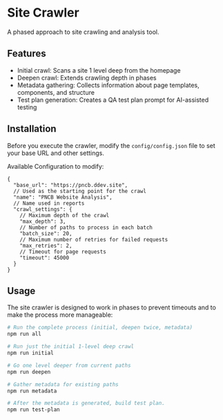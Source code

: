 # Site Crawler

A phased approach to site crawling and analysis tool.

## Features

- Initial crawl: Scans a site 1 level deep from the homepage
- Deepen crawl: Extends crawling depth in phases
- Metadata gathering: Collects information about page templates, components, and structure
- Test plan generation: Creates a QA test plan prompt for AI-assisted testing

## Installation

Before you execute the crawler, modify the `config/config.json` file to set your base URL and other settings.

Available Configuration to modify:

```json5
{
  "base_url": "https://pncb.ddev.site",
  // Used as the starting point for the crawl
  "name": "PNCB Website Analysis",
  // Name used in reports
  "crawl_settings": {
    // Maximum depth of the crawl
    "max_depth": 3,
    // Number of paths to process in each batch
    "batch_size": 20,
    // Maximum number of retries for failed requests
    "max_retries": 2,
    // Timeout for page requests
    "timeout": 45000
  }
}
```

## Usage

The site crawler is designed to work in phases to prevent timeouts and to make the process more manageable:

```bash
# Run the complete process (initial, deepen twice, metadata)
npm run all

# Run just the initial 1-level deep crawl
npm run initial

# Go one level deeper from current paths
npm run deepen

# Gather metadata for existing paths
npm run metadata

# After the metadata is generated, build test plan.
npm run test-plan

